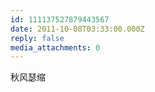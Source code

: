 ```yaml
---
id: 111137527879443567
date: 2011-10-08T03:33:00.000Z
reply: false
media_attachments: 0
---
```


秋风瑟缩 ​​​​

